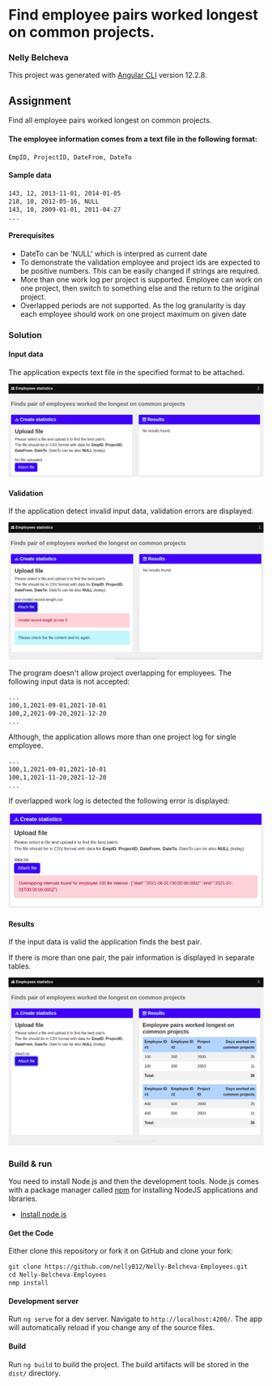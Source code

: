# Find employee pairs worked longest on common projects.
### Nelly Belcheva

This project was generated with [Angular CLI](https://github.com/angular/angular-cli) version 12.2.8.

## Assignment 
Find all employee pairs worked longest on common projects.

#### The employee information comes from a text file in the following format:
```csv
EmpID, ProjectID, DateFrom, DateTo
```

#### Sample data
```csv
143, 12, 2013-11-01, 2014-01-05
218, 10, 2012-05-16, NULL
143, 10, 2009-01-01, 2011-04-27
...
```

#### Prerequisites

* DateTo can be 'NULL' which is interpred as current date
* To demonstrate the validation employee and project ids are expected to be positive numbers. This can be easily changed if strings are required. 
* More than one work log per project is supported. Employee can work on one project, then switch to something else and the return to the original project. 
* Overlapped periods are not supported. As the log granularity is day each employee should work on one project maximum on given date

### Solution

#### Input data
The application expects text file in the specified format to be attached.

![Uploading file](docs/scr1.png)

#### Validation
If the application detect invalid input data, validation errors are displayed:

![Invalid file](docs/scr-err.png)

The program doesn't allow project overlapping for employees.
The following input data is not accepted:
```csv
...
100,1,2021-09-01,2021-10-01
100,2,2021-09-20,2021-12-20
... 
```

Although, the application allows more than one project log for single employee.
```csv
...
100,1,2021-09-01,2021-10-01
100,1,2021-11-20,2021-12-20
... 

```

If overlapped work log is detected the following error is displayed:

![Overlapped intervals](docs/scr-overlapped.png)

#### Results

If the input data is valid the application finds the best pair.

If there is more than one pair, the pair information is displayed in separate tables.

![Uploading file](docs/scr2.png)

### Build & run

You need to install Node.js and then the development tools. Node.js comes with a package manager called [npm](http://npmjs.org) for installing NodeJS applications and libraries.
* [Install node.js](http://nodejs.org/download/) 

#### Get the Code

Either clone this repository or fork it on GitHub and clone your fork:

```
git clone https://github.com/nellyB12/Nelly-Belcheva-Employees.git
cd Nelly-Belcheva-Employees
nmp install
```



#### Development server

Run `ng serve` for a dev server. Navigate to `http://localhost:4200/`. The app will automatically reload if you change any of the source files.

#### Build

Run `ng build` to build the project. The build artifacts will be stored in the `dist/` directory.


